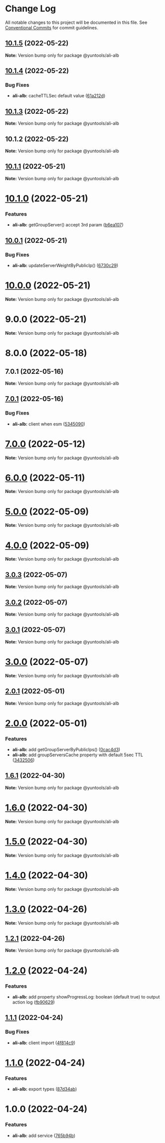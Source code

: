 # Change Log

All notable changes to this project will be documented in this file.
See [Conventional Commits](https://conventionalcommits.org) for commit guidelines.

## [10.1.5](https://github.com/waitingsong/yuntools/compare/@yuntools/ali-alb@10.1.4...@yuntools/ali-alb@10.1.5) (2022-05-22)

**Note:** Version bump only for package @yuntools/ali-alb





## [10.1.4](https://github.com/waitingsong/yuntools/compare/@yuntools/ali-alb@10.1.3...@yuntools/ali-alb@10.1.4) (2022-05-22)


### Bug Fixes

* **ali-alb:** cacheTTLSec default value ([61a212d](https://github.com/waitingsong/yuntools/commit/61a212d7ce031a70b61121066e76fbbb4058c46a))





## [10.1.3](https://github.com/waitingsong/yuntools/compare/@yuntools/ali-alb@10.1.2...@yuntools/ali-alb@10.1.3) (2022-05-22)

**Note:** Version bump only for package @yuntools/ali-alb





## 10.1.2 (2022-05-22)

**Note:** Version bump only for package @yuntools/ali-alb





## [10.1.1](https://github.com/waitingsong/yuntools/compare/@yuntools/ali-alb@10.1.0...@yuntools/ali-alb@10.1.1) (2022-05-21)

**Note:** Version bump only for package @yuntools/ali-alb





# [10.1.0](https://github.com/waitingsong/yuntools/compare/@yuntools/ali-alb@10.0.1...@yuntools/ali-alb@10.1.0) (2022-05-21)


### Features

* **ali-alb:** getGroupServer() accept 3rd param ([b6ea107](https://github.com/waitingsong/yuntools/commit/b6ea1073497da751fa18bd204d091cb8aa1d5d01))





## [10.0.1](https://github.com/waitingsong/yuntools/compare/@yuntools/ali-alb@10.0.0...@yuntools/ali-alb@10.0.1) (2022-05-21)


### Bug Fixes

* **ali-alb:** updateServerWeightByPublicIp() ([6730c29](https://github.com/waitingsong/yuntools/commit/6730c29cff456127256ce807c9ef201a88eef337))





# [10.0.0](https://github.com/waitingsong/yuntools/compare/@yuntools/ali-alb@9.0.0...@yuntools/ali-alb@10.0.0) (2022-05-21)

**Note:** Version bump only for package @yuntools/ali-alb





# 9.0.0 (2022-05-21)

**Note:** Version bump only for package @yuntools/ali-alb





# 8.0.0 (2022-05-18)



## 7.0.1 (2022-05-16)

**Note:** Version bump only for package @yuntools/ali-alb





## [7.0.1](https://github.com/waitingsong/yuntools/compare/v7.0.0...v7.0.1) (2022-05-16)


### Bug Fixes

* **ali-alb:** client when esm ([5345090](https://github.com/waitingsong/yuntools/commit/5345090004756184f4bf1925ca0a78ab13796471))





# [7.0.0](https://github.com/waitingsong/yuntools/compare/v6.4.0...v7.0.0) (2022-05-12)

**Note:** Version bump only for package @yuntools/ali-alb





# [6.0.0](https://github.com/waitingsong/yuntools/compare/v5.3.0...v6.0.0) (2022-05-11)

**Note:** Version bump only for package @yuntools/ali-alb





# [5.0.0](https://github.com/waitingsong/yuntools/compare/v4.0.0...v5.0.0) (2022-05-09)

**Note:** Version bump only for package @yuntools/ali-alb





# [4.0.0](https://github.com/waitingsong/yuntools/compare/v3.3.0...v4.0.0) (2022-05-09)

**Note:** Version bump only for package @yuntools/ali-alb





## [3.0.3](https://github.com/waitingsong/yuntools/compare/v3.0.2...v3.0.3) (2022-05-07)

**Note:** Version bump only for package @yuntools/ali-alb





## [3.0.2](https://github.com/waitingsong/yuntools/compare/v3.0.1...v3.0.2) (2022-05-07)

**Note:** Version bump only for package @yuntools/ali-alb





## [3.0.1](https://github.com/waitingsong/yuntools/compare/v3.0.0...v3.0.1) (2022-05-07)

**Note:** Version bump only for package @yuntools/ali-alb





# [3.0.0](https://github.com/waitingsong/yuntools/compare/v2.2.0...v3.0.0) (2022-05-07)

**Note:** Version bump only for package @yuntools/ali-alb





## [2.0.1](https://github.com/waitingsong/yuntools/compare/v2.0.0...v2.0.1) (2022-05-01)

**Note:** Version bump only for package @yuntools/ali-alb





# [2.0.0](https://github.com/waitingsong/yuntools/compare/v1.6.1...v2.0.0) (2022-05-01)


### Features

* **ali-alb:** add getGroupServerByPublicIps() ([0cac4d3](https://github.com/waitingsong/yuntools/commit/0cac4d3b95583d4c1d2cc4815b83f048beb12e63))
* **ali-alb:** add groupServersCache property with default 5sec TTL ([3432506](https://github.com/waitingsong/yuntools/commit/34325068390bef729e6fdcf43d6d2e376e6e2c99))





## [1.6.1](https://github.com/waitingsong/yuntools/compare/v1.6.0...v1.6.1) (2022-04-30)

**Note:** Version bump only for package @yuntools/ali-alb





# [1.6.0](https://github.com/waitingsong/yuntools/compare/v1.5.0...v1.6.0) (2022-04-30)

**Note:** Version bump only for package @yuntools/ali-alb





# [1.5.0](https://github.com/waitingsong/yuntools/compare/v1.4.0...v1.5.0) (2022-04-30)

**Note:** Version bump only for package @yuntools/ali-alb





# [1.4.0](https://github.com/waitingsong/yuntools/compare/v1.3.0...v1.4.0) (2022-04-30)

**Note:** Version bump only for package @yuntools/ali-alb





# [1.3.0](https://github.com/waitingsong/yuntools/compare/v1.2.1...v1.3.0) (2022-04-26)

**Note:** Version bump only for package @yuntools/ali-alb





## [1.2.1](https://github.com/waitingsong/yuntools/compare/v1.2.0...v1.2.1) (2022-04-26)

**Note:** Version bump only for package @yuntools/ali-alb





# [1.2.0](https://github.com/waitingsong/yuntools/compare/v1.1.1...v1.2.0) (2022-04-24)


### Features

* **ali-alb:** add property showProgressLog: boolean (default true) to output action log ([fb90629](https://github.com/waitingsong/yuntools/commit/fb90629d8a76d685b6d6dac835e24c5eadb7c03a))





## [1.1.1](https://github.com/waitingsong/yuntools/compare/v1.1.0...v1.1.1) (2022-04-24)


### Bug Fixes

* **ali-alb:** client import ([4f814c9](https://github.com/waitingsong/yuntools/commit/4f814c96e7c2330e0f59762d105e31ca49e8f9ab))





# [1.1.0](https://github.com/waitingsong/yuntools/compare/v1.0.0...v1.1.0) (2022-04-24)


### Features

* **ali-alb:** export types ([87d34ab](https://github.com/waitingsong/yuntools/commit/87d34ab384b86d24adf04c069604315474fc6285))





# 1.0.0 (2022-04-24)


### Features

* **ali-alb:** add service ([765b94b](https://github.com/waitingsong/yuntools/commit/765b94b7b94b507a98e470afd581c39d760dc32d))
